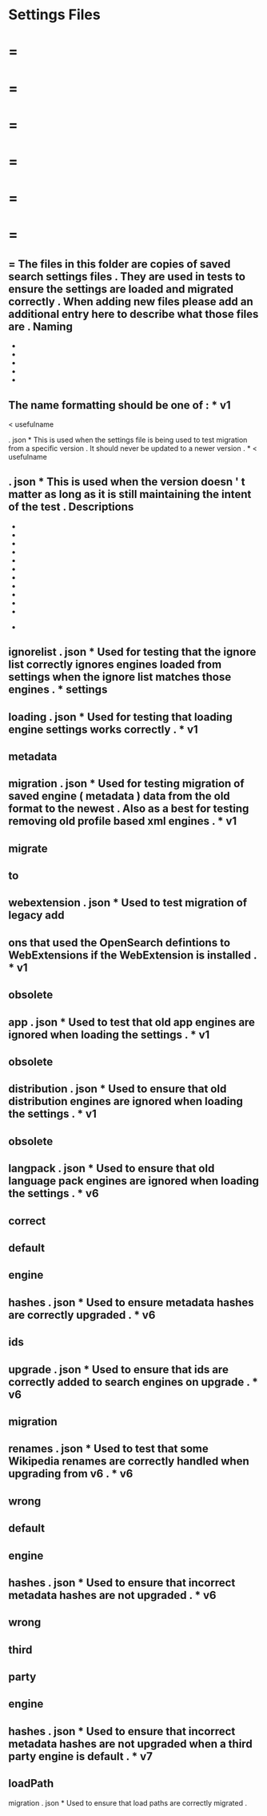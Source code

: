 Settings
Files
=
=
=
=
=
=
=
=
=
=
=
=
=
=
The
files
in
this
folder
are
copies
of
saved
search
settings
files
.
They
are
used
in
tests
to
ensure
the
settings
are
loaded
and
migrated
correctly
.
When
adding
new
files
please
add
an
additional
entry
here
to
describe
what
those
files
are
.
Naming
-
-
-
-
-
-
The
name
formatting
should
be
one
of
:
*
v1
-
<
usefulname
>
.
json
*
This
is
used
when
the
settings
file
is
being
used
to
test
migration
from
a
specific
version
.
It
should
never
be
updated
to
a
newer
version
.
*
<
usefulname
>
.
json
*
This
is
used
when
the
version
doesn
'
t
matter
as
long
as
it
is
still
maintaining
the
intent
of
the
test
.
Descriptions
-
-
-
-
-
-
-
-
-
-
-
-
*
ignorelist
.
json
*
Used
for
testing
that
the
ignore
list
correctly
ignores
engines
loaded
from
settings
when
the
ignore
list
matches
those
engines
.
*
settings
-
loading
.
json
*
Used
for
testing
that
loading
engine
settings
works
correctly
.
*
v1
-
metadata
-
migration
.
json
*
Used
for
testing
migration
of
saved
engine
(
metadata
)
data
from
the
old
format
to
the
newest
.
Also
as
a
best
for
testing
removing
old
profile
based
xml
engines
.
*
v1
-
migrate
-
to
-
webextension
.
json
*
Used
to
test
migration
of
legacy
add
-
ons
that
used
the
OpenSearch
defintions
to
WebExtensions
if
the
WebExtension
is
installed
.
*
v1
-
obsolete
-
app
.
json
*
Used
to
test
that
old
app
engines
are
ignored
when
loading
the
settings
.
*
v1
-
obsolete
-
distribution
.
json
*
Used
to
ensure
that
old
distribution
engines
are
ignored
when
loading
the
settings
.
*
v1
-
obsolete
-
langpack
.
json
*
Used
to
ensure
that
old
language
pack
engines
are
ignored
when
loading
the
settings
.
*
v6
-
correct
-
default
-
engine
-
hashes
.
json
*
Used
to
ensure
metadata
hashes
are
correctly
upgraded
.
*
v6
-
ids
-
upgrade
.
json
*
Used
to
ensure
that
ids
are
correctly
added
to
search
engines
on
upgrade
.
*
v6
-
migration
-
renames
.
json
*
Used
to
test
that
some
Wikipedia
renames
are
correctly
handled
when
upgrading
from
v6
.
*
v6
-
wrong
-
default
-
engine
-
hashes
.
json
*
Used
to
ensure
that
incorrect
metadata
hashes
are
not
upgraded
.
*
v6
-
wrong
-
third
-
party
-
engine
-
hashes
.
json
*
Used
to
ensure
that
incorrect
metadata
hashes
are
not
upgraded
when
a
third
party
engine
is
default
.
*
v7
-
loadPath
-
migration
.
json
*
Used
to
ensure
that
load
paths
are
correctly
migrated
.
